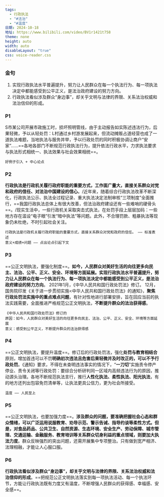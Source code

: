```yaml
---
tags:
  - 行政执法
  - "#法治"
  - "#温度"
日期: 2024-10-18
地址: https://www.bilibili.com/video/BV1r1421t758
theme: none
height: auto
width: auto
disableLayout: "true"
css: voice-reader.css
---
```


### 金句

1. 实现行政执法水平普遍提升，努力让人民群众在每一个执法行为、每一项执法决定中都能感受到公平正义，是法治政府建设的努力方向。
2. 行政执法看似涉及群众“身边事”，却关乎文明与法律的界限、关系法治权威和法治信仰的形成。

### P1

S市某公司开展市政施工时，损坏照明管线，由于主动报告如实陈述违法行为，后果轻微，予以从轻处罚：L村通过乡村游发展起来，但流动摊贩占道经营也成了一道执法难题，当地执法与服务并举，予以行政处罚的同时积极协调让商户“安家”……==各地各部门不断规范行政执法行为，提升依法行政水平，力求执法要求与执法形式相统一、执法效果与社会效果相统==。

	好例子引入 + 中心论点
### P2

**行政执法是行政机关履行政府职能的重要方式，工作面广量大，直接关系群众对党和政府的信任、对法治中国建设的信心**。/近年来，随着综合行政执法改革不断深化，行政执法公示、执法全过程记录、重大执法决定法制审核“三项制度”全面推行，==我国行政执法总体上有很大改善，但法治政府建设还有一些难哨的硬骨头==。/现实生活中，一些行政机关采取突击式执法，在处罚手段上层层加码：一些地方存在滥设“电子眼”引发“暗中执法”等问题。此外，不合理罚款、粗暴执法等现象仍未杜绝，不时引起社会关注。

	行政执法是行政机关履行政府职能的重要方式，直接关系群众对党和政府的信任。 —— 标准表述
	意义+成绩+问题 —— 点出论点引起下文
### P3

==公正文明执法，要强化制度==。**如今，人民群众对美好生活的向往更多向民主、法治、公平、正义、安全、环境等方面延展。实现行政执法水平普遍提升，努力让人民群众在每一个执法行为、每一项执法决定中都能感受到公平正义，是法治政府建设的努力方向**。 2021年1月，《中华人民共和国行政处罚法》修订。 12月，国务院印发《关于进一步贯彻实施<中华人民共和国行政处罚法》的通知》，**聚焦行政处罚法实施中的重点难点问题**，有针对性地进行部署安排，旨在回应当前的执法实践需要，全面推进严格规范公正文明执法，**不断提升群众的法治获得感**。

	《中华人民共和国行政处罚法》修订的
	原因：如今，人民群众对美好生活的向往更多向民主、法治、公平、正义、安全、环境等方面延展
	意义：感受到公平正义，不断提升群众的法治获得感
### P4

==公正文明执法，要提升温度==。修订后的行政处罚法，强化**处罚与教育相结合**原则，增加首违可以不罚**明确初次违法且危害后果轻微并及时改正的，可以不予行政处罚**。《通知》要求，不得在未查明违法事实的情况下，“**一刀切**”实施责令停产停业、责令关闭等行政处罚：要综合分析研判同一区域内高频违法行为的原因，推动源头治理。各地不断规范执法言行，推行**人性化执法、柔性执法、阳光执法**，有的地方还列出包容免罚清单等，让执法更具公信力，更为社会所接受。

	温度 —— 人民至上
### P5

==公正文明执法，也要加强力度==。**涉及群众的问题，要准确把握社会心态和群众情绪，可以广泛运用说服教育、劝导示范、警示告诫、指导约谈等柔性方式。但是，对食品药品、公共卫生、自然资源、生态环境、安全生产、劳动保障、城市管理、交通运输、金融服务、教育培训等关系群众切身利益的重点领域，则要加大执法力度**。群众反映强烈的突出问题，还需开展集中专项整治。只有做到宽严相济、法理相融，才能让人心服口服。

	
### P6

**行政执法看似涉及群众“身边事”，却关乎文明与法律的界限、关系法治权威和法治信仰的形成**。==把规范公正文明执法落实到每一项执法活动、每一个执法环节，方能让行政执法既有力度又有温度，不断增强人民群众的获得感、幸福感、安全感==。

	


